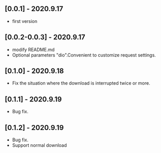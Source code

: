 ## [0.0.1] - 2020.9.17
- first version

## [0.0.2-0.0.3] - 2020.9.17
- modify README.md
- Optional parameters "dio".Convenient to customize request settings.

## [0.1.0] - 2020.9.18
- Fix the situation where the download is interrupted twice or more.

## [0.1.1] - 2020.9.19
- Bug fix.

## [0.1.2] - 2020.9.19
- Bug fix.
- Support normal download
